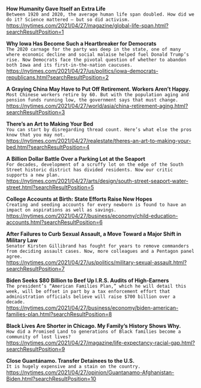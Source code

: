 **How Humanity Gave Itself an Extra Life**\
`Between 1920 and 2020, the average human life span doubled. How did we do it? Science mattered — but so did activism.`\
https://nytimes.com/2021/04/27/magazine/global-life-span.html?searchResultPosition=1

**Why Iowa Has Become Such a Heartbreaker for Democrats**\
`The 2020 carnage for the party was deep in the state, one of many where economic decline and social malaise helped fuel Donald Trump’s rise. Now Democrats face the pivotal question of whether to abandon both Iowa and its first-in-the-nation caucuses.`\
https://nytimes.com/2021/04/27/us/politics/iowa-democrats-republicans.html?searchResultPosition=2

**A Graying China May Have to Put Off Retirement. Workers Aren’t Happy.**\
`Most Chinese workers retire by 60. But with the population aging and pension funds running low, the government says that must change.`\
https://nytimes.com/2021/04/27/world/asia/china-retirement-aging.html?searchResultPosition=3

**There’s an Art to Making Your Bed**\
`You can start by disregarding thread count. Here’s what else the pros know that you may not.`\
https://nytimes.com/2021/04/27/realestate/theres-an-art-to-making-your-bed.html?searchResultPosition=4

**A Billion Dollar Battle Over a Parking Lot at the Seaport**\
`For decades, development of a scruffy lot on the edge of the South Street historic district has divided residents. Now our critic supports a new plan.`\
https://nytimes.com/2021/04/27/arts/design/south-street-seaport-water-street.html?searchResultPosition=5

**College Accounts at Birth: State Efforts Raise New Hopes**\
`Creating and seeding accounts for every newborn is found to have an impact on aspirations as well as savings.`\
https://nytimes.com/2021/04/27/business/economy/child-education-accounts.html?searchResultPosition=6

**After Failures to Curb Sexual Assault, a Move Toward a Major Shift in Military Law**\
`Senator Kirsten Gillibrand has fought for years to remove commanders from deciding assault cases. Now, more colleagues and a Pentagon panel agree.`\
https://nytimes.com/2021/04/27/us/politics/military-sexual-assault.html?searchResultPosition=7

**Biden Seeks $80 Billion to Beef Up I.R.S. Audits of High-Earners**\
`The president’s “American Families Plan,” which he will detail this week, will be offset in part by a tax enforcement effort that administration officials believe will raise $700 billion over a decade.`\
https://nytimes.com/2021/04/27/business/economy/biden-american-families-plan.html?searchResultPosition=8

**Black Lives Are Shorter in Chicago. My Family’s History Shows Why.**\
`How did a Promised Land to generations of Black families become a community of lost lives?`\
https://nytimes.com/2021/04/27/magazine/life-expectancy-racial-gap.html?searchResultPosition=9

**Close Guantánamo. Transfer Detainees to the U.S.**\
`It is hugely expensive and a stain on the country.`\
https://nytimes.com/2021/04/27/opinion/Guantanamo-Afghanistan-Biden.html?searchResultPosition=10

